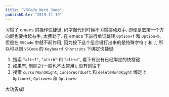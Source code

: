 ```yaml
---
title: "VSCode Word Jump"
publishDate: "2019-11-19"
---
```


习惯了 emacs 的操作快捷键, 码字敲代码时候不习惯挪动双手, 即便是去按一个方向键也要抬起右手, 太费劲了.
在 emacs 下进行单词跳转 `Option+f` 和 `Option+b`, 但是在 `VSCode` 中就不起作用, 因为按下这个组合键打出来的是特殊字符 `ƒ` 和 `∫`, 所以可以到 `VSCode` 的 `Keyboard Shortcuts` 下绑定快捷键:

1. 搜索 `"alt+f"`, `"alt+b"` 和 `"alt+d"`, 看下有没有已经绑定的快捷键
2. 如果有, 删除之(一般也不太常用), 没有则往下
3. 搜索 `cursorWordRight`, `cursorWordLeft` 和 `deleteWordRight` 绑定上 `Option+f`, `Option+b` 和 `Option+d`

大功告成!
